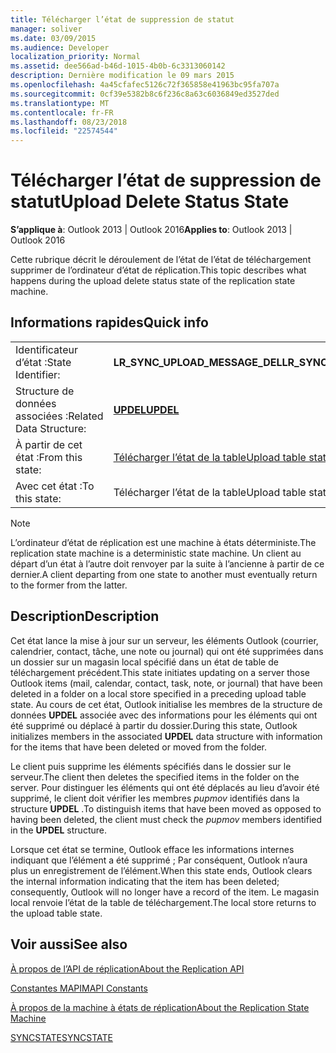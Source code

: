 ```yaml
---
title: Télécharger l’état de suppression de statut
manager: soliver
ms.date: 03/09/2015
ms.audience: Developer
localization_priority: Normal
ms.assetid: dee566ad-b46d-1015-4b0b-6c3313060142
description: Dernière modification le 09 mars 2015
ms.openlocfilehash: 4a45cfafec5126c72f365858e41963bc95fa707a
ms.sourcegitcommit: 0cf39e5382b8c6f236c8a63c6036849ed3527ded
ms.translationtype: MT
ms.contentlocale: fr-FR
ms.lasthandoff: 08/23/2018
ms.locfileid: "22574544"
---
```

# <a name="upload-delete-status-state"></a><span data-ttu-id="8e795-103">Télécharger l’état de suppression de statut</span><span class="sxs-lookup"><span data-stu-id="8e795-103">Upload Delete Status State</span></span>

  
  
<span data-ttu-id="8e795-104">**S’applique à**: Outlook 2013 | Outlook 2016</span><span class="sxs-lookup"><span data-stu-id="8e795-104">**Applies to**: Outlook 2013 | Outlook 2016</span></span> 
  
 <span data-ttu-id="8e795-105">Cette rubrique décrit le déroulement de l’état de l’état de téléchargement supprimer de l’ordinateur d’état de réplication.</span><span class="sxs-lookup"><span data-stu-id="8e795-105">This topic describes what happens during the upload delete status state of the replication state machine.</span></span> 
  
## <a name="quick-info"></a><span data-ttu-id="8e795-106">Informations rapides</span><span class="sxs-lookup"><span data-stu-id="8e795-106">Quick info</span></span>

|||
|:-----|:-----|
|<span data-ttu-id="8e795-107">Identificateur d’état :</span><span class="sxs-lookup"><span data-stu-id="8e795-107">State Identifier:</span></span>  <br/> |<span data-ttu-id="8e795-108">**LR_SYNC_UPLOAD_MESSAGE_DEL**</span><span class="sxs-lookup"><span data-stu-id="8e795-108">**LR_SYNC_UPLOAD_MESSAGE_DEL**</span></span> <br/> |
|<span data-ttu-id="8e795-109">Structure de données associées :</span><span class="sxs-lookup"><span data-stu-id="8e795-109">Related Data Structure:</span></span>  <br/> |<span data-ttu-id="8e795-110">**[UPDEL](updel.md)**</span><span class="sxs-lookup"><span data-stu-id="8e795-110">**[UPDEL](updel.md)**</span></span> <br/> |
|<span data-ttu-id="8e795-111">À partir de cet état :</span><span class="sxs-lookup"><span data-stu-id="8e795-111">From this state:</span></span>  <br/> |[<span data-ttu-id="8e795-112">Télécharger l’état de la table</span><span class="sxs-lookup"><span data-stu-id="8e795-112">Upload table state</span></span>](upload-table-state.md) <br/> |
|<span data-ttu-id="8e795-113">Avec cet état :</span><span class="sxs-lookup"><span data-stu-id="8e795-113">To this state:</span></span>  <br/> |<span data-ttu-id="8e795-114">Télécharger l’état de la table</span><span class="sxs-lookup"><span data-stu-id="8e795-114">Upload table state</span></span>  <br/> |
   
> [!NOTE]
> <span data-ttu-id="8e795-115">L’ordinateur d’état de réplication est une machine à états déterministe.</span><span class="sxs-lookup"><span data-stu-id="8e795-115">The replication state machine is a deterministic state machine.</span></span> <span data-ttu-id="8e795-116">Un client au départ d’un état à l’autre doit renvoyer par la suite à l’ancienne à partir de ce dernier.</span><span class="sxs-lookup"><span data-stu-id="8e795-116">A client departing from one state to another must eventually return to the former from the latter.</span></span> 
  
## <a name="description"></a><span data-ttu-id="8e795-117">Description</span><span class="sxs-lookup"><span data-stu-id="8e795-117">Description</span></span>

<span data-ttu-id="8e795-118">Cet état lance la mise à jour sur un serveur, les éléments Outlook (courrier, calendrier, contact, tâche, une note ou journal) qui ont été supprimées dans un dossier sur un magasin local spécifié dans un état de table de téléchargement précédent.</span><span class="sxs-lookup"><span data-stu-id="8e795-118">This state initiates updating on a server those Outlook items (mail, calendar, contact, task, note, or journal) that have been deleted in a folder on a local store specified in a preceding upload table state.</span></span> <span data-ttu-id="8e795-119">Au cours de cet état, Outlook initialise les membres de la structure de données **UPDEL** associée avec des informations pour les éléments qui ont été supprimé ou déplacé à partir du dossier.</span><span class="sxs-lookup"><span data-stu-id="8e795-119">During this state, Outlook initializes members in the associated **UPDEL** data structure with information for the items that have been deleted or moved from the folder.</span></span> 
  
<span data-ttu-id="8e795-120">Le client puis supprime les éléments spécifiés dans le dossier sur le serveur.</span><span class="sxs-lookup"><span data-stu-id="8e795-120">The client then deletes the specified items in the folder on the server.</span></span> <span data-ttu-id="8e795-121">Pour distinguer les éléments qui ont été déplacés au lieu d’avoir été supprimé, le client doit vérifier les membres *pupmov* identifiés dans la structure **UPDEL** .</span><span class="sxs-lookup"><span data-stu-id="8e795-121">To distinguish items that have been moved as opposed to having been deleted, the client must check the  *pupmov*  members identified in the **UPDEL** structure.</span></span> 
  
<span data-ttu-id="8e795-122">Lorsque cet état se termine, Outlook efface les informations internes indiquant que l’élément a été supprimé ; Par conséquent, Outlook n’aura plus un enregistrement de l’élément.</span><span class="sxs-lookup"><span data-stu-id="8e795-122">When this state ends, Outlook clears the internal information indicating that the item has been deleted; consequently, Outlook will no longer have a record of the item.</span></span> <span data-ttu-id="8e795-123">Le magasin local renvoie l’état de la table de téléchargement.</span><span class="sxs-lookup"><span data-stu-id="8e795-123">The local store returns to the upload table state.</span></span>
  
## <a name="see-also"></a><span data-ttu-id="8e795-124">Voir aussi</span><span class="sxs-lookup"><span data-stu-id="8e795-124">See also</span></span>



[<span data-ttu-id="8e795-125">À propos de l’API de réplication</span><span class="sxs-lookup"><span data-stu-id="8e795-125">About the Replication API</span></span>](about-the-replication-api.md)
  
[<span data-ttu-id="8e795-126">Constantes MAPI</span><span class="sxs-lookup"><span data-stu-id="8e795-126">MAPI Constants</span></span>](mapi-constants.md)
  
[<span data-ttu-id="8e795-127">À propos de la machine à états de réplication</span><span class="sxs-lookup"><span data-stu-id="8e795-127">About the Replication State Machine</span></span>](about-the-replication-state-machine.md)
  
[<span data-ttu-id="8e795-128">SYNCSTATE</span><span class="sxs-lookup"><span data-stu-id="8e795-128">SYNCSTATE</span></span>](syncstate.md)

